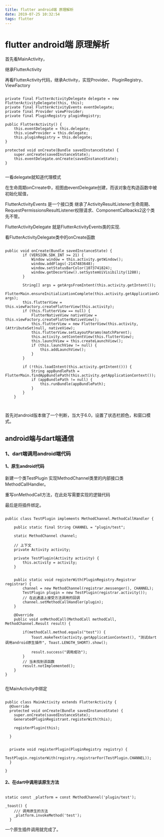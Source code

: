 ```yaml
---
title: flutter android端 原理解析
date: 2019-07-25 10:32:54
tags: flutter
---
```


# flutter android端 原理解析

首先看MainActivity，

继承FlutterActivity

再看FlutterActivity代码，继承Activity，实现Provider、PluginRegistry、ViewFactory

```

private final FlutterActivityDelegate delegate = new FlutterActivityDelegate(this, this);
private final FlutterActivityEvents eventDelegate;
private final Provider viewProvider;
private final PluginRegistry pluginRegistry;

public FlutterActivity() {
    this.eventDelegate = this.delegate;
    this.viewProvider = this.delegate;
    this.pluginRegistry = this.delegate;
}

protected void onCreate(Bundle savedInstanceState) {
    super.onCreate(savedInstanceState);
    this.eventDelegate.onCreate(savedInstanceState);
}


```

一看delegate就知道代理模式

在生命周期onCrreate中，视图由eventDelegate创建，而该对象在构造函数中被初始化赋值，

FlutterActivityEvents 是一个接口类 继承了ActivityResultListener生命周期、RequestPermissionsResultListener权限请求、ComponentCallbacks2这个类先不管。

FlutterActivityDelegate 就是FlutterActivityEvents类的实现.

看FlutterActivityDelegate类中的onCreate函数

```

public void onCreate(Bundle savedInstanceState) {
        if (VERSION.SDK_INT >= 21) {
            Window window = this.activity.getWindow();
            window.addFlags(-2147483648);
            window.setStatusBarColor(1073741824);
            window.getDecorView().setSystemUiVisibility(1280);
        }

        String[] args = getArgsFromIntent(this.activity.getIntent());
        FlutterMain.ensureInitializationComplete(this.activity.getApplicationContext(), args);
        this.flutterView = this.viewFactory.createFlutterView(this.activity);
        if (this.flutterView == null) {
            FlutterNativeView nativeView = this.viewFactory.createFlutterNativeView();
            this.flutterView = new FlutterView(this.activity, (AttributeSet)null, nativeView);
            this.flutterView.setLayoutParams(matchParent);
            this.activity.setContentView(this.flutterView);
            this.launchView = this.createLaunchView();
            if (this.launchView != null) {
                this.addLaunchView();
            }
        }

        if (!this.loadIntent(this.activity.getIntent())) {
            String appBundlePath = FlutterMain.findAppBundlePath(this.activity.getApplicationContext());
            if (appBundlePath != null) {
                this.runBundle(appBundlePath);
            }
        }
    }



```

首先对android版本做了一个判断，当大于6.0，设置了状态栏颜色，和窗口模式。
























## android端与dart端通信

### 1、dart端调用android端代码

#### 1、原生android代码

新建一个类TestPlugin 实现MethodChannel类里的内部接口类MethodCallHandler。

重写onMethodCall方法，在此处写需要实现的逻辑代码

最后是将插件绑定。

```

public class TestPlugin implements MethodChannel.MethodCallHandler {

    public static final String CHANNEL = "plugin/test";

    static MethodChannel channel;

    // 上下文
    private Activity activity;

    private TestPlugin(Activity activity) {
        this.activity = activity;
    }


    public static void registerWith(PluginRegistry.Registrar registrar) {
        channel = new MethodChannel(registrar.messenger(), CHANNEL);
        TestPlugin plugin = new TestPlugin(registrar.activity());
        // 在此通道上接受方法调用的回调
        channel.setMethodCallHandler(plugin);
    }

    @Override
    public void onMethodCall(MethodCall methodCall, MethodChannel.Result result) {

        if(methodCall.method.equals("test")) {
            Toast.makeText(activity.getApplicationContext(), "测试dart调用android原生插件", Toast.LENGTH_SHORT).show();

            result.success("调用成功");
        }
        // 当未找到该函数
        result.notImplemented();
    }
}


```

在MainActivity中绑定

```

public class MainActivity extends FlutterActivity {
  @Override
  protected void onCreate(Bundle savedInstanceState) {
    super.onCreate(savedInstanceState);
    GeneratedPluginRegistrant.registerWith(this);

    registerPlugin(this);

  }


  private void registerPlugin(PluginRegistry registry) {
    TestPlugin.registerWith(registry.registrarFor(TestPlugin.CHANNEL));
  }

}

```

#### 2、在dart中调用该原生方法

```

static const _platform = const MethodChannel('plugin/test');

_toast() {
    /// 调用原生的方法
    _platform.invokeMethod('test');
  }

```

一个原生插件调用就完成了。